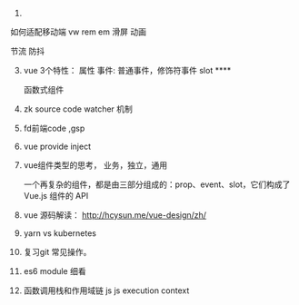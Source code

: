 1. 

 如何适配移动端  vw rem em
 滑屏
 动画

 节流 防抖


3. vue 3个特性：
        属性
        事件: 普通事件，修饰符事件
        slot ****

    函数式组件

4. zk source code watcher 机制

5. fd前端code ,gsp

6. vue provide inject

7. vue组件类型的思考， 业务，独立，通用

    一个再复杂的组件，都是由三部分组成的：prop、event、slot，它们构成了 Vue.js 组件的 API


8. vue 源码解读： http://hcysun.me/vue-design/zh/


9. yarn vs kubernetes

10. 复习git 常见操作。

11. es6 module 细看

12. 函数调用栈和作用域链 js
    js execution context